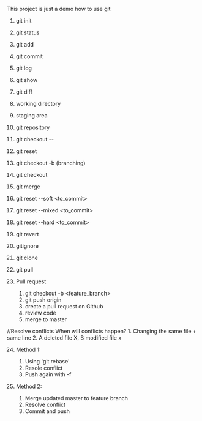 This project is just a demo how to use git

1. git init
2. git status
3. git add
4. git commit

5. git log
6. git show
7. git diff

8. working directory
9. staging area
10. git repository

12. git checkout -- <file>
13. git reset

14. git checkout -b <branch> (branching)
15. git checkout <branck>
16. git merge

17. git reset --soft <to_commit>
18. git reset --mixed <to_commit>
19. git reset --hard <to_commit>

20. git revert <commit>

21. gitignore

22. git clone
22. git pull

23. Pull request
	1. git checkout -b <feature_branch>
	2. git push origin <branch>
	3. create a pull request on Github
	4. review code
	5. merge to master

//Resolve conflicts
When will conflicts happen?
	1. Changing the same file + same line
	2. A deleted file X, B modified file x

24. Method 1:
	1. Using 'git rebase'
	2. Resole conflict
	3. Push again with -f

25. Method 2:
	1. Merge updated master to feature branch
	2. Resolve conflict
	3. Commit and push